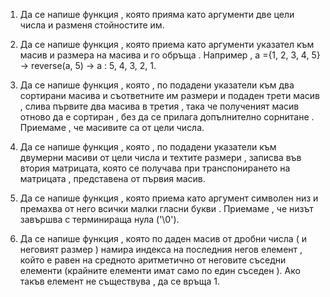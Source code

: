 1. Да се напише функция , която прияма като аргументи две цели числа и разменя стойностите им. 

2. Да се напише функция , която приема като аргументи указател към масив и размера на масива и го обръща . Например , а ={1, 2, 3, 4, 5} → reverse(a, 5) → a : 5, 4, 3, 2, 1. 

3. Да се напише функция , която , по подадени указатели към два сортирани масива и съответните им размери и подаден трети масив , слива първите два масива в третия , така че полученият масив отново да е сортиран , без да се прилага допълнително сорнитане . Приемаме , че масивите са от цели числа. 

4. Да се напише функция , която , по подадени указатели към двумерни масиви от цели числа и техтите размери , записва във втория матрицата, която се получава при транспонирането на матрицата , представена от първия масив. 

5. Да се напише функция , която приема като аргумент символен низ и премахва от него всички малки гласни букви . Приемаме , че низът завършва с терминираща нула ('\0'). 

6. Да се напише функция , която по даден масив от дробни числа ( и неговият размер ) намира индекса на последния негов елемент , който е равен на средното аритметично от неговите съседни елементи (крайните елементи имат само по един съседен ). Ако такъв елемент не съществува , да се връща ­1. 
